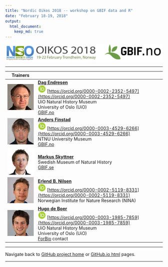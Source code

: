 ```yaml
---
title: "Nordic Oikos 2018 -- workshop on GBIF data and R"
date: "February 18-19, 2018"
output:
  html_document:
    keep_md: true
---
```


<!-- trainers.html is generated from trainers.Rmd. Please edit that file -->

![](../demo_data/NSO_2018_GBIF_NO.png "NSO 2018")


***

| **Trainers** |  |
|:--------------:|----------------------------------|
| ![](./trainers/Dag_Endresen_GBIF_NO.jpg "Dag Endresen") | **[Dag Endresen](http://www.nhm.uio.no/english/about/organization/research-collections/people/dtendres/)** <br/> ![](../demo_data/orcid_25px.png "ORCID") [https://orcid.org/0000-0002-2352-5497](https://orcid.org/0000-0002-2352-5497) <br/> UiO Natural History Museum <br/> University of Oslo (UiO) <br/> [GBIF.no](https://www.gbif.no) |
| ![](./trainers/Anders_Finstad_NTNU.png "Anders Finstad") | **[Anders Finstad](https://www.ntnu.edu/employees/anders.finstad)** <br/> ![](../demo_data/orcid_25px.png "ORCID") [https://orcid.org/0000-0003-4529-6266](https://orcid.org/0000-0003-4529-6266) <br/> NTNU University Museum <br/> [GBIF.no](https://www.gbif.no) |
| ![](./trainers/Markus_Skyttner_GBIF_SE.jpg "Markus Skyttner") | **[Markus Skyttner](http://www.nrm.se/english/researchandcollections/bioinformaticsandgenetics/staffandcontact/markusskyttner.9003453.html)** <br/> Swedish Museum of Natural History <br/> [GBIF.se](https://www.gbif.se) |
| ![](./trainers/Erlend_B_Nilsen_NINA.jpg "Erlend B. Nilsen") | **[Erlend B. Nilsen](https://www.nina.no/Kontakt/Ansatte/Ansattinformasjon.aspx?AnsattID=12833)** <br/> ![](../demo_data/orcid_25px.png "ORCID") [https://orcid.org/0000-0002-5119-8331](https://orcid.org/0000-0002-5119-8331) <br/> Norwegian Institute for Nature Research (NINA) |
| ![](./trainers/Hugo_de_Boer_UiO.jpg "Hugo de Boer") | **[Hugo de Boer](http://www.nhm.uio.no/english/about/organization/research-collections/people/hugode/)** <br/> ![](../demo_data/orcid_25px.png "ORCID") [https://orcid.org/0000-0003-1985-7859](https://orcid.org/0000-0003-1985-7859) <br/> UiO Natural History Museum <br/> University of Oslo (UiO) <br/> [ForBio](https://www.forbio.uio.no/) contact |



***

Navigate back to [GitHub project home](https://github.com/GBIF-Europe/nordic_oikos_2018_r) or [GitHub.io html](https://gbif-europe.github.io/nordic_oikos_2018_r/) pages.

***
